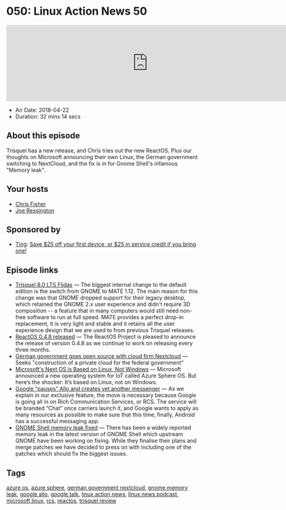 # 050: Linux Action News 50

<iframe src="https://player.fireside.fm/v2/DAcK9LdX+lEQry5uS?theme=dark" width="740" height="200" frameborder="0" scrolling="no"></iframe>

* Air Date: 2018-04-22
* Duration: 32 mins 14 secs

## About this episode

Trisquel has a new release, and Chris tries out the new ReactOS. Plus our thoughts on Microsoft announcing their own Linux, the German government switching to NextCloud, and the fix is in for Gnome Shell's infamous "Memory leak".

## Your hosts
* [Chris Fisher](https://linuxactionnews.com/hosts/chris)
* [Joe Ressington](https://linuxactionnews.com/hosts/joe)

## Sponsored by

  * [Ting](https://linux.ting.com): [Save $25 off your first device, or $25 in service credit if you bring one!](https://linux.ting.com)



## Episode links

  * [Trisquel 8.0 LTS Flidas](https://trisquel.info/en/trisquel-80-lts-flidas "Trisquel 8.0 LTS Flidas") — The biggest internal change to the default edition is the switch from GNOME to MATE 1.12. The main reason for this change was that GNOME dropped support for their legacy desktop, which retained the GNOME 2.x user experience and didn't require 3D composition -- a feature that in many computers would still need non-free software to run at full speed. MATE provides a perfect drop-in replacement, it is very light and stable and it retains all the user experience design that we are used to from previous Trisquel releases.
  * [ReactOS 0.4.8 released](https://www.reactos.org/project-news/reactos-048-released "ReactOS 0.4.8 released") — The ReactOS Project is pleased to announce the release of version 0.4.8 as we continue to work on releasing every three months. 
  * [German government goes open source with cloud firm Nextcloud](https://www.techradar.com/news/german-government-goes-open-source-with-open-source-cloud-firm-nextcloud "German government goes open source with cloud firm Nextcloud") — Seeks "construction of a private cloud for the federal government"
  * [Microsoft's Next OS is Based on Linux, Not Windows](https://www.thurrott.com/internet-of-things-iot/156628/microsofts-next-os-based-linux-not-windows "Microsoft's Next OS is Based on Linux, Not Windows") — Microsoft announced a new operating system for IoT called Azure Sphere OS. But here’s the shocker: It’s based on Linux, not on Windows. 
  * [Google “pauses” Allo and creates yet another messenger](https://www.theverge.com/2018/4/19/17253308/google-allo-texting-paused-android-messages "Google “pauses” Allo and creates yet another messenger") — As we explain in our exclusive feature, the move is necessary because Google is going all in on Rich Communication Services, or RCS. The service will be branded “Chat” once carriers launch it, and Google wants to apply as many resources as possible to make sure that this time, finally, Android has a successful messaging app.
  * [GNOME Shell memory leak fixed](https://community.ubuntu.com/t/help-test-memory-leak-fixes-in-18-04-lts/5251 "GNOME Shell memory leak fixed") — There has been a widely reported memory leak in the latest version of GNOME Shell which upstream GNOME have been working on fixing. While they finalise their plans and merge patches we have decided to press on with including one of the patches which should fix the biggest issues.



## Tags

[azure os](https://linuxactionnews.com/tags/azure%20os), [azure sphere](https://linuxactionnews.com/tags/azure%20sphere), [german government nextcloud](https://linuxactionnews.com/tags/german%20government%20nextcloud), [gnome memory leak](https://linuxactionnews.com/tags/gnome%20memory%20leak), [google allo](https://linuxactionnews.com/tags/google%20allo), [google talk](https://linuxactionnews.com/tags/google%20talk), [linux action news](https://linuxactionnews.com/tags/linux%20action%20news), [linux news podcast](https://linuxactionnews.com/tags/linux%20news%20podcast), [microsoft linux](https://linuxactionnews.com/tags/microsoft%20linux), [rcs](https://linuxactionnews.com/tags/rcs), [reactos](https://linuxactionnews.com/tags/reactos), [trisquel review](https://linuxactionnews.com/tags/trisquel%20review)